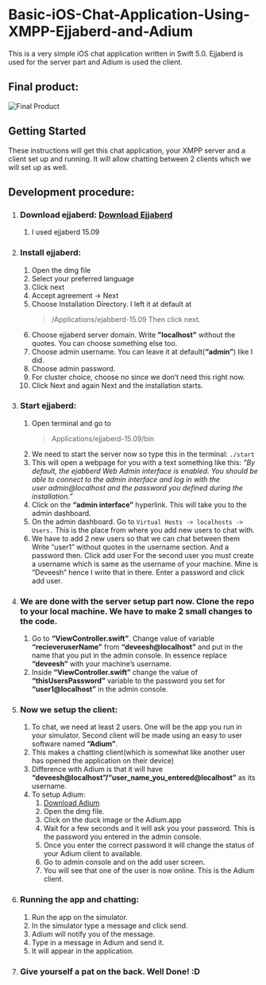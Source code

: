 # Basic-iOS-Chat-Application-Using-XMPP-Ejjaberd-and-Adium
This is a very simple iOS chat application written in Swift 5.0. Ejjaberd is used for the server part and Adium is used the client.


## Final product:
![Final Product](FinalProduct.png)

## Getting Started
These instructions will get this chat application, your XMPP server and a client set up and running. It will allow chatting between 2 clients which we will set up as well.

## Development procedure:
1. ### Download ejjaberd: [Download Ejjaberd](https://www.process-one.net/en/ejabberd/downloads/)
    1. I used ejjaberd 15.09 
2. ### Install ejjaberd:
    1. Open the dmg file
    2. Select your preferred language
    3. Click next
    4. Accept agreement -> Next
    5. Choose Installation Directory. I left it at default at 
        > /Applications/ejabberd-15.09 
        Then click next.
    6. Choose ejjaberd server domain. Write **"localhost"** without the quotes. You can choose something else too.
    7. Choose admin username. You can leave it at default(**“admin”**) like I did.
    8. Choose admin password.
    9. For cluster choice, choose no since we don’t need this right now.
    10. Click Next and again Next and the installation starts.
3. ### Start ejjaberd:
    1. Open terminal and go to 
        > Applications/ejjaberd-15.09/bin
    2. We need to start the server now so type this in the terminal: 
    `./start`
    3. This will open a webpage for you with a text something like this:
            *"By default, the ejabberd Web Admin interface is enabled. You should be able to connect to the admin interface and log in with the user admin@localhost and the password you defined during the installation.”*
    4. Click on the **“admin interface”** hyperlink. This will take you to the admin dashboard.
    5. On the admin dashboard. Go to `Virtual Hosts -> localhosts -> Users.` This is the place from where you add new users to chat with. 
    6. We have to add 2 new users so that we can chat between them
            Write “user1” without quotes in the username section. And a password then. Click add user
            For the second user you must create a username which is same as the username of your machine. Mine is “Deveesh” hence I write that in there. Enter a password and click add user.
4. ### We are done with the server setup part now. Clone the repo to your local machine. We have to make 2 small changes to the code.
    1. Go to **“ViewController.swift”**. Change value of variable **“recieveruserName”** from **“deveesh@localhost”** and put in the name that you put in the admin console. In essence replace **“deveesh”** with your machine’s username.
    2. Inside **“ViewController.swift”** change the value of **“thisUsersPassword”** variable to the password you set for **“user1@localhost”** in the admin console.
5. ### Now we setup the client:
    1. To chat, we need at least 2 users. One will be the app you run in your simulator. Second client will be made using an easy to user software named **“Adium”**. 
    2. This makes a chatting client(which is somewhat like another user has opened the application on their device)
    3. Difference with Adium is that it will have **“deveesh@localhost”/“user_name_you_entered@localhost”** as its username.
    4. To setup Adium:
        1. [Download Adium](https://adium.im/)
        2. Open the dmg file.
        3. Click on the duck image or the Adium.app
        4. Wait for a few seconds and it will ask you your password. This is the password you entered in the admin console.
        5. Once you enter the correct password it will change the status of your Adium client to available.
        6. Go to admin console and on the add user screen.
        7. You will see that one of the user is now online. This is the Adium client.
6. ### Running the app and chatting:
    1. Run the app on the simulator.
    2. In the simulator type a message and click send.
    3. Adium will notify you of the message. 
    4. Type in a message in Adium and send it. 
    5. It will appear in the application.
7. ### Give yourself a pat on the back. Well Done! :D


